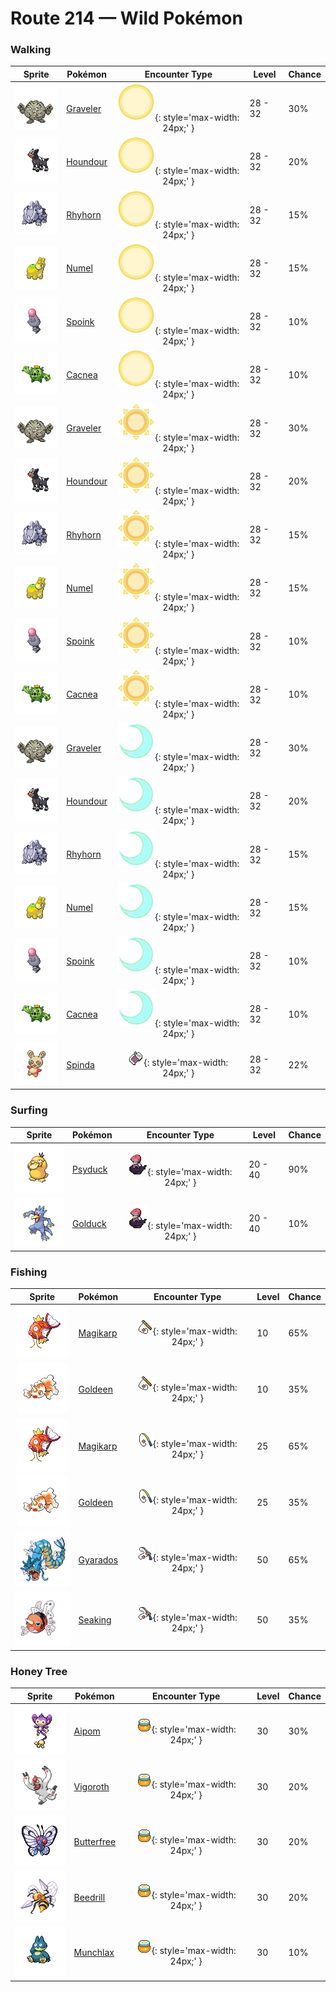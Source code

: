 # Route 214 — Wild Pokémon

### Walking

| Sprite | Pokémon | Encounter Type | Level | Chance |
|:------:|---------|:--------------:|-------|--------|
| ![Graveler](../../assets/sprites/graveler/front.gif "Graveler") | [Graveler](../../pokemon/graveler.md/) | ![Morning](../../assets/encounter_types/morning.png "Morning"){: style='max-width: 24px;' } | 28 - 32 | 30% |
| ![Houndour](../../assets/sprites/houndour/front.gif "Houndour") | [Houndour](../../pokemon/houndour.md/) | ![Morning](../../assets/encounter_types/morning.png "Morning"){: style='max-width: 24px;' } | 28 - 32 | 20% |
| ![Rhyhorn](../../assets/sprites/rhyhorn/front.gif "Rhyhorn") | [Rhyhorn](../../pokemon/rhyhorn.md/) | ![Morning](../../assets/encounter_types/morning.png "Morning"){: style='max-width: 24px;' } | 28 - 32 | 15% |
| ![Numel](../../assets/sprites/numel/front.gif "Numel") | [Numel](../../pokemon/numel.md/) | ![Morning](../../assets/encounter_types/morning.png "Morning"){: style='max-width: 24px;' } | 28 - 32 | 15% |
| ![Spoink](../../assets/sprites/spoink/front.gif "Spoink") | [Spoink](../../pokemon/spoink.md/) | ![Morning](../../assets/encounter_types/morning.png "Morning"){: style='max-width: 24px;' } | 28 - 32 | 10% |
| ![Cacnea](../../assets/sprites/cacnea/front.gif "Cacnea") | [Cacnea](../../pokemon/cacnea.md/) | ![Morning](../../assets/encounter_types/morning.png "Morning"){: style='max-width: 24px;' } | 28 - 32 | 10% |
| ![Graveler](../../assets/sprites/graveler/front.gif "Graveler") | [Graveler](../../pokemon/graveler.md/) | ![Day](../../assets/encounter_types/day.png "Day"){: style='max-width: 24px;' } | 28 - 32 | 30% |
| ![Houndour](../../assets/sprites/houndour/front.gif "Houndour") | [Houndour](../../pokemon/houndour.md/) | ![Day](../../assets/encounter_types/day.png "Day"){: style='max-width: 24px;' } | 28 - 32 | 20% |
| ![Rhyhorn](../../assets/sprites/rhyhorn/front.gif "Rhyhorn") | [Rhyhorn](../../pokemon/rhyhorn.md/) | ![Day](../../assets/encounter_types/day.png "Day"){: style='max-width: 24px;' } | 28 - 32 | 15% |
| ![Numel](../../assets/sprites/numel/front.gif "Numel") | [Numel](../../pokemon/numel.md/) | ![Day](../../assets/encounter_types/day.png "Day"){: style='max-width: 24px;' } | 28 - 32 | 15% |
| ![Spoink](../../assets/sprites/spoink/front.gif "Spoink") | [Spoink](../../pokemon/spoink.md/) | ![Day](../../assets/encounter_types/day.png "Day"){: style='max-width: 24px;' } | 28 - 32 | 10% |
| ![Cacnea](../../assets/sprites/cacnea/front.gif "Cacnea") | [Cacnea](../../pokemon/cacnea.md/) | ![Day](../../assets/encounter_types/day.png "Day"){: style='max-width: 24px;' } | 28 - 32 | 10% |
| ![Graveler](../../assets/sprites/graveler/front.gif "Graveler") | [Graveler](../../pokemon/graveler.md/) | ![Night](../../assets/encounter_types/night.png "Night"){: style='max-width: 24px;' } | 28 - 32 | 30% |
| ![Houndour](../../assets/sprites/houndour/front.gif "Houndour") | [Houndour](../../pokemon/houndour.md/) | ![Night](../../assets/encounter_types/night.png "Night"){: style='max-width: 24px;' } | 28 - 32 | 20% |
| ![Rhyhorn](../../assets/sprites/rhyhorn/front.gif "Rhyhorn") | [Rhyhorn](../../pokemon/rhyhorn.md/) | ![Night](../../assets/encounter_types/night.png "Night"){: style='max-width: 24px;' } | 28 - 32 | 15% |
| ![Numel](../../assets/sprites/numel/front.gif "Numel") | [Numel](../../pokemon/numel.md/) | ![Night](../../assets/encounter_types/night.png "Night"){: style='max-width: 24px;' } | 28 - 32 | 15% |
| ![Spoink](../../assets/sprites/spoink/front.gif "Spoink") | [Spoink](../../pokemon/spoink.md/) | ![Night](../../assets/encounter_types/night.png "Night"){: style='max-width: 24px;' } | 28 - 32 | 10% |
| ![Cacnea](../../assets/sprites/cacnea/front.gif "Cacnea") | [Cacnea](../../pokemon/cacnea.md/) | ![Night](../../assets/encounter_types/night.png "Night"){: style='max-width: 24px;' } | 28 - 32 | 10% |
| ![Spinda](../../assets/sprites/spinda/front.gif "Spinda") | [Spinda](../../pokemon/spinda.md/) | ![Poké Radar](../../assets/encounter_types/poke_radar.png "Poké Radar"){: style='max-width: 24px;' } | 28 - 32 | 22% |

### Surfing

| Sprite | Pokémon | Encounter Type | Level | Chance |
|:------:|---------|:--------------:|-------|--------|
| ![Psyduck](../../assets/sprites/psyduck/front.gif "Psyduck") | [Psyduck](../../pokemon/psyduck.md/) | ![Surf](../../assets/encounter_types/surf.png "Surf"){: style='max-width: 24px;' } | 20 - 40 | 90% |
| ![Golduck](../../assets/sprites/golduck/front.gif "Golduck") | [Golduck](../../pokemon/golduck.md/) | ![Surf](../../assets/encounter_types/surf.png "Surf"){: style='max-width: 24px;' } | 20 - 40 | 10% |

### Fishing

| Sprite | Pokémon | Encounter Type | Level | Chance |
|:------:|---------|:--------------:|-------|--------|
| ![Magikarp](../../assets/sprites/magikarp/front.gif "Magikarp") | [Magikarp](../../pokemon/magikarp.md/) | ![Old Rod](../../assets/encounter_types/old_rod.png "Old Rod"){: style='max-width: 24px;' } | 10 | 65% |
| ![Goldeen](../../assets/sprites/goldeen/front.gif "Goldeen") | [Goldeen](../../pokemon/goldeen.md/) | ![Old Rod](../../assets/encounter_types/old_rod.png "Old Rod"){: style='max-width: 24px;' } | 10 | 35% |
| ![Magikarp](../../assets/sprites/magikarp/front.gif "Magikarp") | [Magikarp](../../pokemon/magikarp.md/) | ![Good Rod](../../assets/encounter_types/good_rod.png "Good Rod"){: style='max-width: 24px;' } | 25 | 65% |
| ![Goldeen](../../assets/sprites/goldeen/front.gif "Goldeen") | [Goldeen](../../pokemon/goldeen.md/) | ![Good Rod](../../assets/encounter_types/good_rod.png "Good Rod"){: style='max-width: 24px;' } | 25 | 35% |
| ![Gyarados](../../assets/sprites/gyarados/front.gif "Gyarados") | [Gyarados](../../pokemon/gyarados.md/) | ![Super Rod](../../assets/encounter_types/super_rod.png "Super Rod"){: style='max-width: 24px;' } | 50 | 65% |
| ![Seaking](../../assets/sprites/seaking/front.gif "Seaking") | [Seaking](../../pokemon/seaking.md/) | ![Super Rod](../../assets/encounter_types/super_rod.png "Super Rod"){: style='max-width: 24px;' } | 50 | 35% |

### Honey Tree

| Sprite | Pokémon | Encounter Type | Level | Chance |
|:------:|---------|:--------------:|-------|--------|
| ![Aipom](../../assets/sprites/aipom/front.gif "Aipom") | [Aipom](../../pokemon/aipom.md/) | ![Honey Tree](../../assets/encounter_types/honey_tree.png "Honey Tree"){: style='max-width: 24px;' } | 30 | 30% |
| ![Vigoroth](../../assets/sprites/vigoroth/front.gif "Vigoroth") | [Vigoroth](../../pokemon/vigoroth.md/) | ![Honey Tree](../../assets/encounter_types/honey_tree.png "Honey Tree"){: style='max-width: 24px;' } | 30 | 20% |
| ![Butterfree](../../assets/sprites/butterfree/front.gif "Butterfree") | [Butterfree](../../pokemon/butterfree.md/) | ![Honey Tree](../../assets/encounter_types/honey_tree.png "Honey Tree"){: style='max-width: 24px;' } | 30 | 20% |
| ![Beedrill](../../assets/sprites/beedrill/front.gif "Beedrill") | [Beedrill](../../pokemon/beedrill.md/) | ![Honey Tree](../../assets/encounter_types/honey_tree.png "Honey Tree"){: style='max-width: 24px;' } | 30 | 20% |
| ![Munchlax](../../assets/sprites/munchlax/front.gif "Munchlax") | [Munchlax](../../pokemon/munchlax.md/) | ![Honey Tree](../../assets/encounter_types/honey_tree.png "Honey Tree"){: style='max-width: 24px;' } | 30 | 10% |

